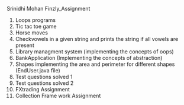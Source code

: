 Srinidhi Mohan Finzly_Assignment
1. Loops programs 
2. Tic tac toe game
3. Horse moves
4. Checkvowels in a given string and prints the string if all vowels are present
5. Library managment system (implementing the concepts of oops)
6. BankApplication (Implementing the concepts of abstraction)
7. Shapes implementing the area and perimeter for different shapes (EndUser.java file)
8. Test questions solved 1
9. Test questions solved 2 
10. FXtrading Assignment
11. Collection Frame work Assignment
